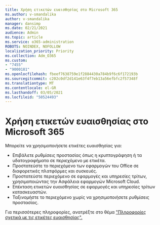 ```yaml
---
title: Χρήση ετικετών ευαισθησίας στο Microsoft 365
ms.author: v-smandalika
author: v-smandalika
manager: dansimp
ms.date: 02/21/2021
audience: Admin
ms.topic: article
ms.service: o365-administration
ROBOTS: NOINDEX, NOFOLLOW
localization_priority: Priority
ms.collection: Adm_O365
ms.custom:
- "7455"
- "9000181"
ms.openlocfilehash: fbeef7638759e1f2884430a784b9f6c6f172193b
ms.sourcegitcommit: c202c0df2d141e63f4f7eb13a56efbfc2f57348f
ms.translationtype: MT
ms.contentlocale: el-GR
ms.lasthandoff: 03/05/2021
ms.locfileid: "50524493"
---
```

# <a name="use-sensitivity-labels-in-microsoft-365"></a>Χρήση ετικετών ευαισθησίας στο Microsoft 365

Μπορείτε να χρησιμοποιήσετε ετικέτες ευαισθησίας για:
- Επιβάλετε ρυθμίσεις προστασίας όπως η κρυπτογράφηση ή τα υδατογραφήματα σε περιεχόμενο με ετικέτα.
- Προστατεύστε το περιεχόμενο των εφαρμογών του Office σε διαφορετικές πλατφόρμες και συσκευές.
- Προστατεύστε περιεχόμενο σε εφαρμογές και υπηρεσίες τρίτων, χρησιμοποιώντας την Ασφάλεια εφαρμογών Microsoft Cloud.
- Επέκταση ετικετών ευαισθησίας σε εφαρμογές και υπηρεσίες τρίτων κατασκευαστών.
- Ταξινομήστε το περιεχόμενο χωρίς να χρησιμοποιήσετε ρυθμίσεις προστασίας.

Για περισσότερες πληροφορίες, ανατρέξτε στο θέμα ["Πληροφορίες σχετικά με τις ετικέτες ευαισθησίας".](https://docs.microsoft.com/microsoft-365/compliance/sensitivity-labels)